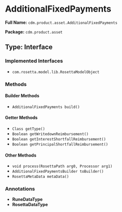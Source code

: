 # AdditionalFixedPayments

**Full Name:** `cdm.product.asset.AdditionalFixedPayments`

**Package:** `cdm.product.asset`

## Type: Interface

### Implemented Interfaces

- `com.rosetta.model.lib.RosettaModelObject`

### Methods

#### Builder Methods

- `AdditionalFixedPayments build()`

#### Getter Methods

- `Class getType()`
- `Boolean getWritedownReimbursement()`
- `Boolean getInterestShortfallReimbursement()`
- `Boolean getPrincipalShortfallReimbursement()`

#### Other Methods

- `void process(RosettaPath arg0, Processor arg1)`
- `AdditionalFixedPaymentsBuilder toBuilder()`
- `RosettaMetaData metaData()`

### Annotations

- **RuneDataType**
- **RosettaDataType**

